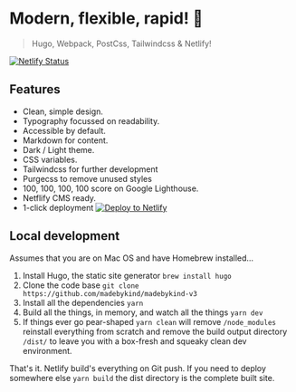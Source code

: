 # Modern, flexible, rapid! 🚀

> Hugo, Webpack, PostCss, Tailwindcss & Netlify!

[![Netlify Status](https://api.netlify.com/api/v1/badges/fcec7f92-d66c-4674-9efc-3f74c97f6f05/deploy-status)](https://app.netlify.com/sites/madebykind/deploys)

## Features

- Clean, simple design.
- Typography focussed on readability.
- Accessible by default.
- Markdown for content.
- Dark / Light theme.
- CSS variables.
- Tailwindcss for further development
- Purgecss to remove unused styles
- 100, 100, 100, 100 score on Google Lighthouse.
- Netflify CMS ready.
- 1-click deployment [![Deploy to Netlify](https://www.netlify.com/img/deploy/button.svg)](https://app.netlify.com/start/deploy?repository=https://github.com/madebykind/madebykind-v3)

## Local development

Assumes that you are on Mac OS and have Homebrew installed…

1. Install Hugo, the static site generator `brew install hugo`
1. Clone the code base `git clone https://github.com/madebykind/madebykind-v3`
1. Install all the dependencies `yarn`
1. Build all the things, in memory, and watch all the things `yarn dev`
1. If things ever go pear-shaped `yarn clean` will remove `/node_modules` reinstall everything from scratch and remove the build output directory `/dist/` to leave you with a box-fresh and squeaky clean dev environment.

That's it. Netlify build's everything on Git push. If you need to deploy somewhere else `yarn build` the dist directory is the complete built site.
